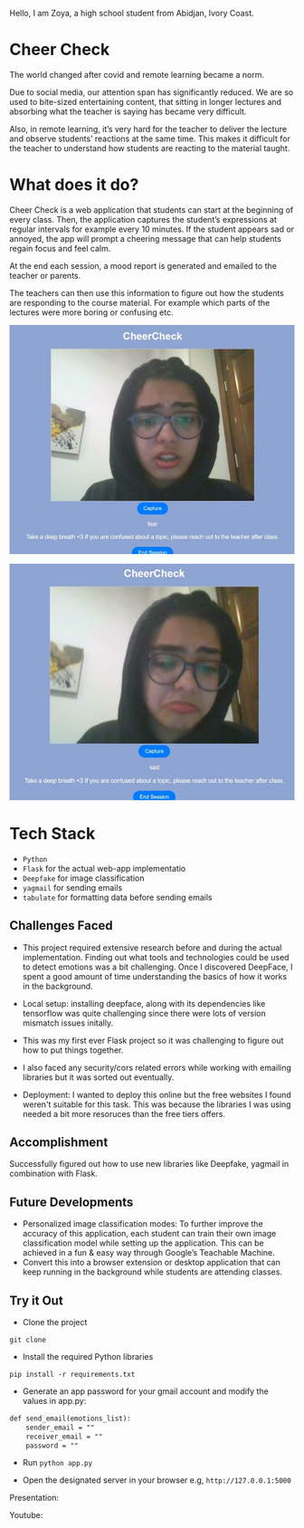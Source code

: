 Hello, I am Zoya, a high school student from Abidjan, Ivory Coast.

# Cheer Check

The world changed after covid and remote learning became a norm.

Due to social media, our attention span has significantly reduced. We are so used to bite-sized entertaining content, that sitting in longer lectures and absorbing what the teacher is saying has became very difficult. 

Also, in remote learning, it’s very hard for the teacher to deliver the lecture and observe students’ reactions at the same time. This makes it difficult for the teacher to understand how students are reacting to the material taught. 

# What does it do?

Cheer Check is a web application that students can start at the beginning of every class. Then, the application captures the student’s expressions at regular intervals for example every 10 minutes. If the student appears sad or annoyed, the app will prompt a cheering message that can help students regain focus and feel calm. 

At the end each session, a mood report is generated and emailed to the teacher or parents. 

The teachers can then use this information to figure out how the students are responding to the course material. For example which parts of the lectures were more boring or confusing etc. 

![one](public/images/1.jpeg)

![two](public/images/2.jpeg)

# Tech Stack

* ```Python```
* ```Flask``` for the actual web-app implementatio
* ```Deepfake``` for image classification
* ```yagmail``` for sending emails
* ```tabulate``` for formatting data before sending emails

## Challenges Faced

* This project required extensive research before and during the actual implementation. Finding out what tools and technologies could be used to detect emotions was a bit challenging. Once I discovered DeepFace, I spent a good amount of time understanding the basics of how it works in the background.

* Local setup: installing deepface, along with its dependencies like tensorflow was quite challenging since there were lots of version mismatch issues initally. 

* This was my first ever Flask project so it was challenging to figure out how to put things together. 

* I also faced any security/cors related errors while working with emailing libraries but it was sorted out eventually.

* Deployment: I wanted to deploy this online but the free websites I found weren't suitable for this task. This was because the libraries I was using needed a bit more resoruces than the free tiers offers.

## Accomplishment 

Successfully figured out how to use new libraries like Deepfake, yagmail in combination with Flask.

## Future Developments 

* Personalized image classification modes: To further improve the accuracy of this application, each student can train their own image classification model while setting up the application. This can be achieved in a fun & easy way through Google’s Teachable Machine. 
* Convert this into a browser extension or desktop application that can keep running in the background while students are attending classes.

## Try it Out

* Clone the project
```
git clone 
```

* Install the required Python libraries
```
pip install -r requirements.txt
```
* Generate an app password for your gmail account and modify the values in app.py:
```
def send_email(emotions_list):
    sender_email = ""
    receiver_email = ""
    password = "" 
```
* Run ```python app.py```

* Open the designated server in your browser e.g, ```http://127.0.0.1:5000```


Presentation: 

Youtube: 
